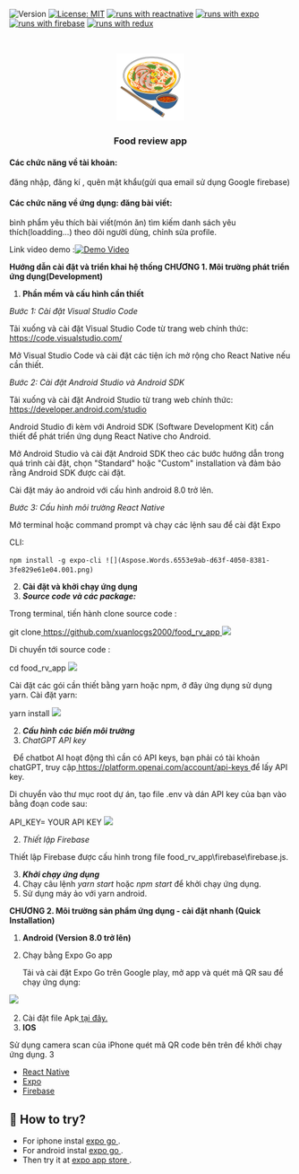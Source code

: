 ![Version](https://img.shields.io/badge/Version-1.0-blue.svg?cacheSeconds=2592000)
[![License: MIT](https://img.shields.io/badge/License-MIT-yellow.svg)](https://opensource.org/licenses/MIT)
[![runs with reactnative](https://img.shields.io/badge/Runs%20with%20ReactNative-000.svg?style=flat-square&logo=React&labelColor=f3f3f3&logoColor=61DAFB)](https://reactnative.dev/)
[![runs with expo](https://img.shields.io/badge/Runs%20with%20Expo-000.svg?style=flat-square&logo=EXPO&labelColor=f3f3f3&logoColor=000)](https://expo.io/)
[![runs with firebase](https://img.shields.io/badge/Runs%20with%20Firebase-000.svg?style=flat-square&logo=Firebase&labelColor=f3f3f3&logoColor=FFCB2D)](https://firebase.google.com/)
[![runs with redux](https://img.shields.io/badge/Runs%20with%20Redux-000.svg?style=flat-square&logo=Redux&labelColor=f3f3f3&logoColor=7247B5)](https://redux.js.org/)

<!-- PROJECT LOGO -->
<br />
<p align="center">
  <a href="https://github.com/xuanlocgs2000/food_rv_app">
    <img src="./assets/logo.png" alt="Logo" width="120" height="120">
  </a>

  <h3 align="center">Food review app </h3>

 
   #### Các chức năng về tài khoản: 
   đăng nhập, đăng kí ,
   quên mật khẩu(gửi qua email sử dụng Google firebase)
   #### Các chức năng về ứng dụng: đăng bài viết:
   bình phẩm yêu thích bài viết(món ăn)
   tìm kiếm
   danh sách yêu thích(loadding...)
   theo dõi người dùng, chỉnh sửa profile.
 

</p>

<!-- ABOUT THE PROJECT -->

Link video demo :[![Demo Video](https://i.ibb.co/K0MknQj/Untitled-2-04.png)](https://vimeo.com/832278523/1acdbb1cad)

**Hướng dẫn cài đặt và triển khai hệ thống                  CHƯƠNG 1. Môi trường phát triển ứng dụng(Development)** 

1. **Phần mềm và cấu hình cần thiết** 

*Bước 1: Cài đặt Visual Studio Code* 

Tải  xuống  và  cài  đặt  Visual  Studio  Code  từ  trang  web  chính  thức: [https://code.visualstudio.com/ ](https://code.visualstudio.com/)

Mở Visual Studio Code và cài đặt các tiện ích mở rộng cho React Native nếu cần thiết. 

*Bước 2: Cài đặt Android Studio và Android SDK* 

Tải  xuống  và  cài  đặt  Android  Studio  từ  trang  web  chính  thức: [https://developer.android.com/studio ](https://developer.android.com/studio)

Android Studio đi kèm với Android SDK (Software Development Kit) cần thiết để phát triển ứng dụng React Native cho Android. 

Mở Android Studio và cài đặt Android SDK theo các bước hướng dẫn trong quá trình cài đặt, chọn "Standard" hoặc "Custom" installation và đảm bảo rằng Android SDK được cài đặt. 

Cài đặt máy ảo android với cấu hình android 8.0 trở lên. 

*Bước 3: Cấu hình môi trường React Native* 

Mở terminal hoặc command prompt và chạy các lệnh sau để cài đặt Expo 

CLI: 

```npm install -g expo-cli ![](Aspose.Words.6553e9ab-d63f-4050-8381-3fe829e61e04.001.png)```

2. **Cài đặt và khởi chạy ứng dụng** 
1. ***Source code và các package:*** 

Trong terminal, tiến hành clone source code :  

git clone[ https://github.com/xuanlocgs2000/food_rv_app ](https://github.com/xuanlocgs2000/food_rv_app)![](Aspose.Words.6553e9ab-d63f-4050-8381-3fe829e61e04.002.png)

Di chuyển tới source code : 

cd food\_rv\_app ![](Aspose.Words.6553e9ab-d63f-4050-8381-3fe829e61e04.003.png)

Cài đặt các gói cần thiết bằng yarn hoặc npm, ở đây ứng dụng sử dụng yarn. Cài đặt yarn: 

yarn install ![](Aspose.Words.6553e9ab-d63f-4050-8381-3fe829e61e04.004.png)

2. ***Cấu hình các biến môi trường*** 
1. *ChatGPT API key* 

` `Để chatbot AI hoạt động thì cần có API keys, bạn phải có tài khoản chatGPT, truy cập[ https://platform.openai.com/account/api-keys ](https://platform.openai.com/account/api-keys)để lấy API key.  

Di chuyển vào thư mục root dự án, tạo file .env và dán API key của bạn vào bằng đoạn code sau:  

API\_KEY= YOUR API KEY ![](Aspose.Words.6553e9ab-d63f-4050-8381-3fe829e61e04.005.png)

2. *Thiết lập Firebase*  

Thiết lập Firebase được cấu hình trong file food\_rv\_app\firebase\firebase.js. 

3. ***Khởi chạy ứng dụng*** 
1. Chạy câu lệnh *yarn start* hoặc *npm start* để khởi chạy ứng dụng. 
1. Sử dụng máy ảo với yarn android.

**CHƯƠNG 2. Môi trường sản phẩm ứng dụng - cài đặt nhanh (Quick Installation)** 

1. **Android (Version 8.0 trở lên)** 
1. Chạy bằng Expo Go app  

   Tải và cài đặt Expo Go trên Google play, mở app và quét mã QR sau để chạy ứng dụng:  

![](Aspose.Words.6553e9ab-d63f-4050-8381-3fe829e61e04.006.png)

2. Cài đặt file Apk[ tại đây.](https://github.com/xuanlocgs2000/food_rv_app) 
2. **IOS** 

Sử dụng camera scan của iPhone quét mã QR code bên trên để khởi chạy ứng dụng. 
3 


- [React Native](https://reactnative.dev/)
- [Expo](https://expo.dev/)
- [Firebase](https://firebase.google.com/)

<!-- CONTRIBUTING -->

## 🚧 How to try?

- For iphone instal [expo go ](https://apps.apple.com/us/app/expo-go/id982107779).
- For android instal [expo go ](https://play.google.com/store/apps/details?id=host.exp.exponent&hl=ru&gl=US&pli=1).
- Then try it at [expo app store ](https://expo.dev/@solik/insta-clone).
